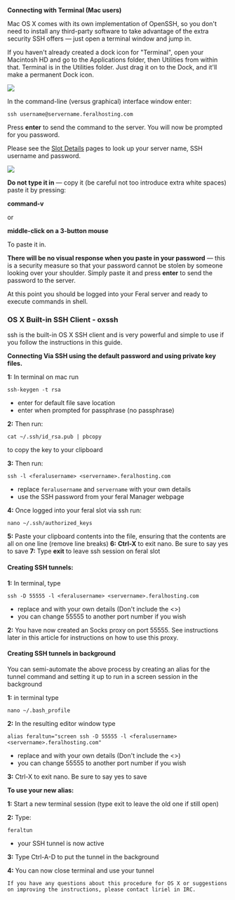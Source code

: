
**Connecting with Terminal (Mac users)**

Mac OS X comes with its own implementation of OpenSSH, so you don't need to install any third-party software to take advantage of the extra security SSH offers — just open a terminal window and jump in.

If you haven't already created a dock icon for "Terminal", open your Macintosh HD and go to the Applications folder, then Utilities from within that. Terminal is in the Utilities folder. Just drag it on to the Dock, and it'll make a permanent Dock icon.

![](https://raw.github.com/feralhosting/feralfilehosting/master/Feral%20Wiki/SSH/SSH%20guide%20basics%20-%20Mac/terminalicon.png)

In the command-line (versus graphical) interface window enter:

~~~
ssh username@servername.feralhosting.com
~~~

Press **enter** to send the command to the server. You will now be prompted for you password.

Please see the [Slot Details](http://www.feralhosting.com/manager/) pages to look up your server name, SSH username and password.

![](https://raw.github.com/feralhosting/feralfilehosting/master/Feral%20Wiki/General/Your%20Feral%20slot%20is%20active%20-%20Part%201%20-%20The%20Account%20Manager/02%20slot%20detail%201.png)

**Do not type it in** — copy it (be careful not too introduce extra white spaces) paste it by pressing: 

**command-v** 

or

**middle-click on a 3-button mouse** 

To paste it in.

**There will be no visual response when you paste in your password** — this is a security measure so that your password cannot be stolen by someone looking over your shoulder. Simply paste it and press **enter** to send the password to the server.

At this point you should be logged into your Feral server and ready to execute commands in shell.

### OS X Built-in SSH Client - oxssh

ssh is the built-in OS X SSH client and is very powerful and simple to use if you follow the instructions in this guide.

**Connecting Via SSH using the default password and using private key files.**

**1:** In terminal on mac run

~~~
ssh-keygen -t rsa
~~~

- enter for default file save location
- enter when prompted for passphrase (no passphrase)
   
**2:** Then run:

~~~
cat ~/.ssh/id_rsa.pub | pbcopy
~~~

to copy the key to your clipboard

**3:** Then run:

~~~
ssh -l <feralusername> <servername>.feralhosting.com
~~~

- replace `feralusername` and  `servername` with your own details 
- use the SSH password from your feral Manager webpage
   
**4:** Once logged into your feral slot via ssh run:

~~~
nano ~/.ssh/authorized_keys
~~~

**5:** Paste your clipboard contents into the file, ensuring that the contents are all on one line (remove line breaks)
**6:** **Ctrl-X** to exit nano. Be sure to say yes to save
**7:** Type **exit** to leave ssh session on feral slot

#### Creating SSH tunnels:

**1:** In terminal, type 

~~~
ssh -D 55555 -l <feralusername> <servername>.feralhosting.com
~~~

- replace <feralusername> and <servername> with your own details (Don't include the <>)
- you can change 55555 to another port number if you wish

**2:** You have now created an Socks proxy on port 55555. See instructions later in this article for instructions on how to use this proxy.

#### Creating SSH tunnels in background

You can semi-automate the above process by creating an alias for the tunnel command and setting it up to run in a screen session in the background

**1:** in terminal type 

~~~
nano ~/.bash_profile
~~~

**2:** In the resulting  editor window type 

~~~
alias feraltun="screen ssh -D 55555 -l <feralusername> <servername>.feralhosting.com"
~~~

- replace <feralusername> and <servername> with your own details (Don't include the <>)
- you can change 55555 to another port number if you wish

**3:** Ctrl-X to exit nano. Be sure to say yes to save

**To use your new alias:**

**1:** Start a new terminal session (type exit to leave the old one if still open)

**2:** Type:

~~~
feraltun
~~~
 
- your SSH tunnel is now active

**3:** Type Ctrl-A-D to put the tunnel in the background

**4:** You can now close terminal and use your tunnel

`If you have any questions about this procedure for OS X or suggestions on improving the instructions, please contact liriel in IRC.`



